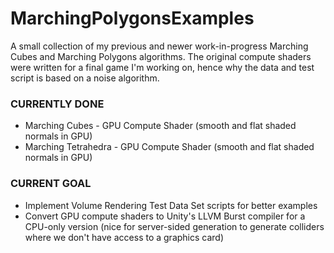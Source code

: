 # MarchingPolygonsExamples

A small collection of my previous and newer work-in-progress Marching Cubes and Marching Polygons algorithms. The original compute shaders were written for a final game I'm working on, hence why the data and test script is based on a noise algorithm.

### CURRENTLY DONE
- Marching Cubes - GPU Compute Shader (smooth and flat shaded normals in GPU)
- Marching Tetrahedra - GPU Compute Shader (smooth and flat shaded normals in GPU)

### CURRENT GOAL
- Implement Volume Rendering Test Data Set scripts for better examples
- Convert GPU compute shaders to Unity's LLVM Burst compiler for a CPU-only version (nice for server-sided generation to generate colliders where we don't have access to a graphics card)
